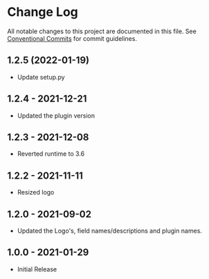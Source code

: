 # Change Log

All notable changes to this project are documented in this file.
See [Conventional Commits](https://conventionalcommits.org) for commit guidelines.

## 1.2.5 (2022-01-19)

* Update setup.py

## 1.2.4 - 2021-12-21
* Updated the plugin version

## 1.2.3 - 2021-12-08
* Reverted runtime to 3.6

## 1.2.2 - 2021-11-11
* Resized logo 

## 1.2.0 - 2021-09-02

* Updated the Logo's, field names/descriptions and plugin names.

## 1.0.0 - 2021-01-29

* Initial Release
